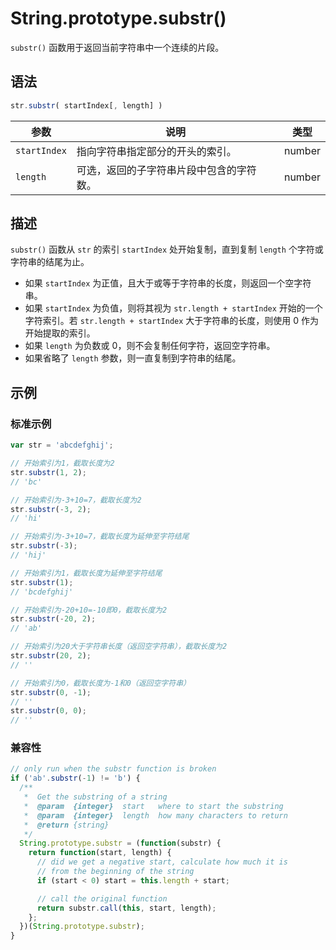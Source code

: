 # String.prototype.substr()

`substr()` 函数用于返回当前字符串中一个连续的片段。

## 语法

```js
str.substr( startIndex[, length] )
```

| 参数         | 说明                                     | 类型   |
| ------------ | ---------------------------------------- | ------ |
| `startIndex` | 指向字符串指定部分的开头的索引。         | number |
| `length`     | 可选，返回的子字符串片段中包含的字符数。 | number |

## 描述

`substr()` 函数从 `str` 的索引 `startIndex` 处开始复制，直到复制 `length` 个字符或字符串的结尾为止。

- 如果 `startIndex` 为正值，且大于或等于字符串的长度，则返回一个空字符串。
- 如果 `startIndex` 为负值，则将其视为 `str.length + startIndex` 开始的一个字符索引。若 `str.length + startIndex` 大于字符串的长度，则使用 0 作为开始提取的索引。
- 如果 `length` 为负数或 0，则不会复制任何字符，返回空字符串。
- 如果省略了 `length` 参数，则一直复制到字符串的结尾。

## 示例

### 标准示例

```js
var str = 'abcdefghij';

// 开始索引为1，截取长度为2
str.substr(1, 2);
// 'bc'

// 开始索引为-3+10=7，截取长度为2
str.substr(-3, 2);
// 'hi'

// 开始索引为-3+10=7，截取长度为延伸至字符结尾
str.substr(-3);
// 'hij'

// 开始索引为1，截取长度为延伸至字符结尾
str.substr(1);
// 'bcdefghij'

// 开始索引为-20+10=-10即0，截取长度为2
str.substr(-20, 2);
// 'ab'

// 开始索引为20大于字符串长度（返回空字符串），截取长度为2
str.substr(20, 2);
// ''

// 开始索引为0，截取长度为-1和0（返回空字符串）
str.substr(0, -1);
// ''
str.substr(0, 0);
// ''
```

### 兼容性

```js
// only run when the substr function is broken
if ('ab'.substr(-1) != 'b') {
  /**
   *  Get the substring of a string
   *  @param  {integer}  start   where to start the substring
   *  @param  {integer}  length  how many characters to return
   *  @return {string}
   */
  String.prototype.substr = (function(substr) {
    return function(start, length) {
      // did we get a negative start, calculate how much it is
      // from the beginning of the string
      if (start < 0) start = this.length + start;

      // call the original function
      return substr.call(this, start, length);
    };
  })(String.prototype.substr);
}
```
